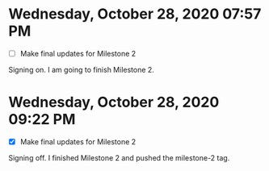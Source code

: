 # Wednesday, October 28, 2020 07:57 PM
- [ ] Make final updates for Milestone 2

Signing on. I am going to finish Milestone 2.

# Wednesday, October 28, 2020 09:22 PM
- [X] Make final updates for Milestone 2

Signing off. I finished Milestone 2 and pushed the milestone-2 tag.

